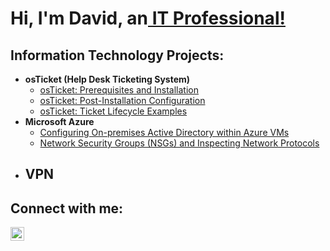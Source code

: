 <h1>Hi, I'm David, an<a href="https://www.linkedin.com/in/david-trimmer-52b576283/"/> IT Professional!</a></h1>

<h2> Information Technology Projects:</h2>

- <b>osTicket (Help Desk Ticketing System)</b>
  - [osTicket: Prerequisites and Installation](https://github.com/davidtrimmer/osticket-prereqs)
  - [osTicket: Post-Installation Configuration](https://github.com/davidtrimmer/post-install-config)
  - [osTicket: Ticket Lifecycle Examples](https://github.com/davidtrimmer/ticket-lifecycle)
- <b>Microsoft Azure</b>
  - [Configuring On-premises Active Directory within Azure VMs](https://github.com/davidtrimmer/configure-ad)
  - [Network Security Groups (NSGs) and Inspecting Network Protocols](https://github.com/davidtrimmer/azure-network-protocols)
- <b>VPN</b>
  - 

<h2>Connect with me:</h2>


[<img align="left" alt="David | LinkedIn" width="22px" src="https://cdn.jsdelivr.net/npm/simple-icons@v3/icons/linkedin.svg" />][linkedin]


[linkedin]: https://linkedin.com/in/davidctrimmer
